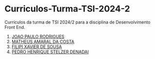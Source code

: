 # **Curriculos-Turma-TSI-2024-2**

Currículos da turma de TSI 2024/2  para a disciplina de Desenvolvimento Front End.

<ol>
  <li><a href="https://joaorodris.github.io/curriculo/">  
    JOAO PAULO RODRIGUES</a></li>
  
  <li><a href="https://matheusadc.github.io/curriculo/">  
    MATHEUS AMARAL DA COSTA</a></li>
    
  <li><a href="https://chipper-manatee-e1493f.netlify.app/">  
    FILIPI XAVIER DE SOUSA</a></li>
    
  <li><a href="https://phstel.github.io/">  
    PEDRO HENRIQUE STELZER DENADAI</a></li>
</ol>
